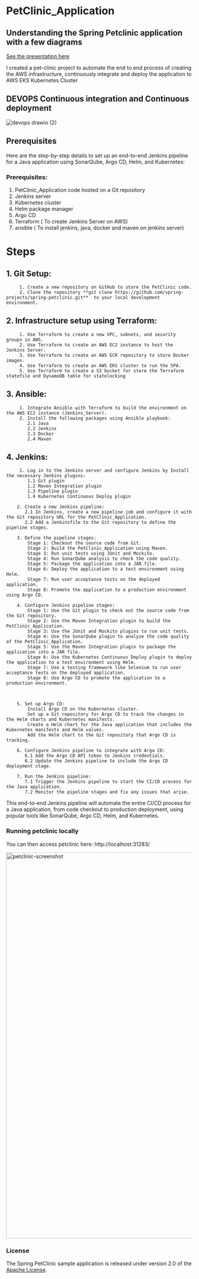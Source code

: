 # PetClinic_Application


## Understanding the Spring Petclinic application with a few diagrams


<a href="https://speakerdeck.com/michaelisvy/spring-petclinic-sample-application">See the presentation here</a>

I created a pet-clinic project to automate the end to end process of creating the AWS infrastructure, continuously integrate and deploy the application to AWS EKS Kubernetes Cluster
## DEVOPS Continuous integration and Continuous deployment
 ![devops drawio (2)](https://github.com/KavyaPallamreddy/PetClinic_Application/assets/116321339/60d6c147-263f-49ab-be28-eba89f61741c)

## Prerequisites
Here are the step-by-step details to set up an end-to-end Jenkins pipeline for a Java application using SonarQube, Argo CD, Helm, and Kubernetes:

### Prerequisites:

 1. PetClinic_Application code hosted on a Git repository
 2. Jenkins server
 3. Kubernetes cluster
 4. Helm package manager
 5. Argo CD
 6. Terraform ( To create Jenkins Server on AWS)
 7. ansible ( To install jenkins, java, docker and maven on jenkins server)

# Steps

## 1. Git Setup:
         1. Create a new repository on GitHub to store the PetClinic code.
         2. Clone the repository **git clone https://github.com/spring-projects/spring-petclinic.git**  to your local development environment.


## 2. Infrastructure setup using Terraform:
         1. Use Terraform to create a new VPC, subnets, and security groups in AWS.
         2. Use Terraform to create an AWS EC2 instance to host the Jenkins Server.
         3. Use Terraform to create an AWS ECR repository to store Docker images.
         4. Use Terraform to create an AWS EKS cluster to run the SPA.
         5. Use Terraform to create a S3 bucket for store the Terraform statefile and DynamoDB table for statelocking

## 3. Ansible:
         1. Integrate Ansible with Terraform to build the environment on the AWS EC2 instance (Jenkins_Server).
         2. Install the following packages using Ansible playbook:
            2.1 Java
            2.2 Jenkins
            2.3 Docker
            2.4 Maven

## 4. Jenkins:
         1. Log in to the Jenkins server and configure Jenkins by Install the necessary Jenkins plugins:
            1.1 Git plugin
            1.2 Maven Integration plugin
            1.3 Pipeline plugin
            1.4 Kubernetes Continuous Deploy plugin

        2. Create a new Jenkins pipeline:
           2.1 In Jenkins, create a new pipeline job and configure it with the Git repository URL for the PetClinic_Application.
           2.2 Add a Jenkinsfile to the Git repository to define the pipeline stages.

        3. Define the pipeline stages:
            Stage 1: Checkout the source code from Git.
            Stage 2: Build the PetClinic_Application using Maven.
            Stage 3: Run unit tests using JUnit and Mockito.
            Stage 4: Run SonarQube analysis to check the code quality.
            Stage 5: Package the application into a JAR file.
            Stage 6: Deploy the application to a test environment using Helm.
            Stage 7: Run user acceptance tests on the deployed application.
            Stage 8: Promote the application to a production environment using Argo CD.

        4. Configure Jenkins pipeline stages:
            Stage 1: Use the Git plugin to check out the source code from the Git repository.
            Stage 2: Use the Maven Integration plugin to build the PetClinic_Application.
            Stage 3: Use the JUnit and Mockito plugins to run unit tests.
            Stage 4: Use the SonarQube plugin to analyze the code quality of the PetClinic_Application.
            Stage 5: Use the Maven Integration plugin to package the application into a JAR file.
            Stage 6: Use the Kubernetes Continuous Deploy plugin to deploy the application to a test environment using Helm.
            Stage 7: Use a testing framework like Selenium to run user acceptance tests on the deployed application.
            Stage 8: Use Argo CD to promote the application to a production environment.
            


        5. Set up Argo CD:
            Install Argo CD on the Kubernetes cluster.
            Set up a Git repository for Argo CD to track the changes in the Helm charts and Kubernetes manifests.
            Create a Helm chart for the Java application that includes the Kubernetes manifests and Helm values.
            Add the Helm chart to the Git repository that Argo CD is tracking.

        6. Configure Jenkins pipeline to integrate with Argo CD:
           6.1 Add the Argo CD API token to Jenkins credentials.
           6.2 Update the Jenkins pipeline to include the Argo CD deployment stage.

        7. Run the Jenkins pipeline:
           7.1 Trigger the Jenkins pipeline to start the CI/CD process for the Java application.
           7.2 Monitor the pipeline stages and fix any issues that arise.
This end-to-end Jenkins pipeline will automate the entire CI/CD process for a Java application, from code checkout to production deployment, using popular tools like SonarQube, Argo CD, Helm, and Kubernetes.
 
 


### Running petclinic locally


You can then access petclinic here: http://localhost:31283/

<img width="1042" alt="petclinic-screenshot" src="https://cloud.githubusercontent.com/assets/838318/19727082/2aee6d6c-9b8e-11e6-81fe-e889a5ddfded.png">

### License

The Spring PetClinic sample application is released under version 2.0 of the [Apache License](https://www.apache.org/licenses/LICENSE-2.0).

[spring-petclinic]: https://github.com/spring-projects/spring-petclinic
[spring-framework-petclinic]: https://github.com/spring-petclinic/spring-framework-petclinic
[spring-petclinic-angularjs]: https://github.com/spring-petclinic/spring-petclinic-angularjs 
[javaconfig branch]: https://github.com/spring-petclinic/spring-framework-petclinic/tree/javaconfig
[spring-petclinic-angular]: https://github.com/spring-petclinic/spring-petclinic-angular
[spring-petclinic-microservices]: https://github.com/spring-petclinic/spring-petclinic-microservices
[spring-petclinic-reactjs]: https://github.com/spring-petclinic/spring-petclinic-reactjs
[spring-petclinic-graphql]: https://github.com/spring-petclinic/spring-petclinic-graphql
[spring-petclinic-kotlin]: https://github.com/spring-petclinic/spring-petclinic-kotlin
[spring-petclinic-rest]: https://github.com/spring-petclinic/spring-petclinic-rest
